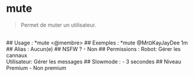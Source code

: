 # mute

> Permet de muter un utilisateur.

<br>
## Usage :
*mute <@membre> <temp>
## Exemples :
*mute @Mr¤KayJayDee 1m
## Alias :
Aucun(e)
## NSFW ?
- Non
## Permissions :
Robot: Gérer les cannaux
<br>
Utilisateur: Gérer les messages
## Slowmode :
- 3 secondes
## Niveau Premium
- Non premium